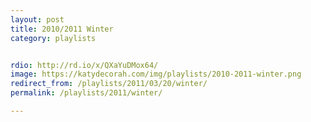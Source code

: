 ```yaml
---
layout: post
title: 2010/2011 Winter
category: playlists


rdio: http://rd.io/x/QXaYuDMox64/
image: https://katydecorah.com/img/playlists/2010-2011-winter.png
redirect_from: /playlists/2011/03/20/winter/
permalink: /playlists/2011/winter/

---
```


